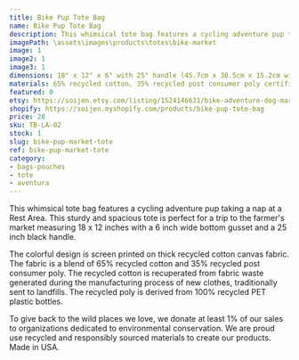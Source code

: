 ```yaml
---
title: Bike Pup Tote Bag
name: Bike Pup Tote Bag
description: This whimsical tote bag features a cycling adventure pup taking a nap at a Rest Area. This sturdy and spacious tote is perfect for a trip to the farmer's market measuring 18 x 12 inches with a 6 inch wide bottom gusset and a 25 inch black handle. Made in USA.
imagePath: \assets\images\products\totes\bike-market
image: 1
image2: 1
image3: 1
dimensions: 18" x 12" x 6" with 25" handle (45.7cm x 30.5cm x 15.2cm with 63.5cm handle)
materials: 65% recycled cotton, 35% recycled post consumer poly certified
featured: 0
etsy: https://soijen.etsy.com/listing/1524146631/bike-adventure-dog-market-tote-bag?utm_source=Copy&utm_medium=ListingManager&utm_campaign=Share&utm_term=so.lmsm&share_time=1695258529859
shopify: https://soijen.myshopify.com/products/bike-pup-tote-bag
price: 28
sku: TB-LA-02
stock: 1
slug: bike-pup-market-tote
ref: bike-pup-market-tote
category:
- bags-pouches
- tote
- aventura
---
```

This whimsical tote bag features a cycling adventure pup taking a nap at a Rest Area. This sturdy and spacious tote is perfect for a trip to the farmer's market measuring 18 x 12 inches with a 6 inch wide bottom gusset and a 25 inch black handle.

The colorful design is screen printed on thick recycled cotton canvas fabric. The fabric is a blend of 65% recycled cotton and 35% recycled post consumer poly. The recycled cotton is recuperated from fabric waste generated during the manufacturing process of new clothes, traditionally sent to landfills. The recycled poly is derived from 100% recycled PET plastic bottles.

To give back to the wild places we love, we donate at least 1% of our sales to organizations dedicated to environmental conservation. We are proud use recycled and responsibly sourced materials to create our products. Made in USA.

